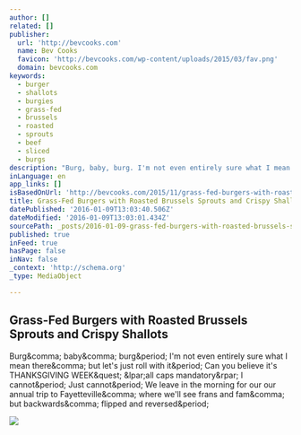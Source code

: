 ```yaml
---
author: []
related: []
publisher:
  url: 'http://bevcooks.com'
  name: Bev Cooks
  favicon: 'http://bevcooks.com/wp-content/uploads/2015/03/fav.png'
  domain: bevcooks.com
keywords:
  - burger
  - shallots
  - burgies
  - grass-fed
  - brussels
  - roasted
  - sprouts
  - beef
  - sliced
  - burgs
description: "Burg, baby, burg. I'm not even entirely sure what I mean there, but let's just roll with it. Can you believe it's THANKSGIVING WEEK? (all caps mandatory) I cannot. Just cannot. We leave in the morning for our our annual trip to Fayetteville, where we'll see frans and fam, but backwards, flipped and reversed."
inLanguage: en
app_links: []
isBasedOnUrl: 'http://bevcooks.com/2015/11/grass-fed-burgers-with-roasted-brussels-sprouts-and-crispy-shallots/'
title: Grass-Fed Burgers with Roasted Brussels Sprouts and Crispy Shallots
datePublished: '2016-01-09T13:03:40.506Z'
dateModified: '2016-01-09T13:03:01.434Z'
sourcePath: _posts/2016-01-09-grass-fed-burgers-with-roasted-brussels-sprouts-and-crispy-s.md
published: true
inFeed: true
hasPage: false
inNav: false
_context: 'http://schema.org'
_type: MediaObject

---
```

<article style=""><h1>Grass-Fed Burgers with Roasted Brussels Sprouts and Crispy Shallots</h1><p>Burg&amp;comma; baby&amp;comma; burg&amp;period; I'm not even entirely sure what I mean there&amp;comma; but let's just roll with it&amp;period; Can you believe it's THANKSGIVING WEEK&amp;quest; &amp;lpar;all caps mandatory&amp;rpar; I cannot&amp;period; Just cannot&amp;period; We leave in the morning for our our annual trip to Fayetteville&amp;comma; where we'll see frans and fam&amp;comma; but backwards&amp;comma; flipped and reversed&amp;period;</p><img src="http://bevcooks.com/wp-content/uploads/2015/11/burg6-2.jpg" /></article>